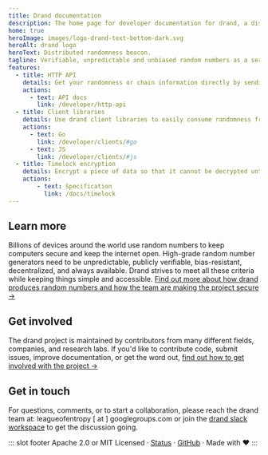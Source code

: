 ```yaml
---
title: Drand documentation
description: The home page for developer documentation for drand, a distributed randomness beacon.
home: true
heroImage: images/logo-drand-text-bottom-dark.svg
heroAlt: drand logo
heroText: Distributed randomness beacon.
tagline: Verifiable, unpredictable and unbiased random numbers as a service.
features:
  - title: HTTP API
    details: Get your randomness or chain information directly by sending HTTP `GET` requests to the drand JSON HTTP API.
    actions:
      - text: API docs
        link: /developer/http-api
  - title: Client libraries
    details: Use drand client libraries to easily consume randomness from your applications, over HTTP, gRPC or libp2p PubSub.
    actions:
      - text: Go
        link: /developer/clients/#go
      - text: JS
        link: /developer/clients/#js
  - title: Timelock encryption
    details: Encrypt a piece of data so that it cannot be decrypted until some time in the future has passed
    actions:
        - text: Specification
          link: /docs/timelock
---
```


## Learn more

Billions of devices around the world use random numbers to keep computers secure and keep the internet open. High-grade random number generators need to be unpredictable, publicly verifiable, bias-resistant, decentralized, and always available. Drand strives to meet all these criteria while keeping things simple and accessible. [Find out more about how drand produces random numbers and how the team are making the project secure →](/docs/overview/)

## Get involved

The drand project is maintained by contributors from many different fields, companies, and research labs. If you'd like to contribute code, submit issues, improve documentation, or get the word out, [find out how to get involved with the project →](/partner-with-us/)

## Get in touch

For questions, comments, or to start a collaboration, please reach the drand team at: leagueofentropy [ at ] googlegroups.com or join the [drand slack workspace](https://join.slack.com/t/drandworkspace/shared_invite/zt-19u4rf6if-bf7lxIvF2zYn4~TrBwfkiA) to get the discussion going.


::: slot footer
Apache 2.0 or MIT Licensed · [Status](https://drand.statuspage.io/) · [GitHub](https://github.com/drand/drand) · Made with ❤️
:::
